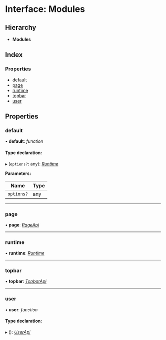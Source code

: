 # Interface: Modules

## Hierarchy

* **Modules**

## Index

### Properties

* [default](index.modules.md#default)
* [page](index.modules.md#page)
* [runtime](index.modules.md#runtime)
* [topbar](index.modules.md#topbar)
* [user](index.modules.md#user)

## Properties

###  default

• **default**: *function*

#### Type declaration:

▸ (`options?`: any): *[Runtime](index.runtime.md)*

**Parameters:**

Name | Type |
------ | ------ |
`options?` | any |

___

###  page

• **page**: *[PageApi](page.pageapi.md)*

___


###  runtime

• **runtime**: *[Runtime](index.runtime.md)*

___

###  topbar

• **topbar**: *[TopbarApi](topbar.topbarapi.md)*

___

###  user

• **user**: *function*

#### Type declaration:

▸ (): *[UserApi](user.userapi.md)*
